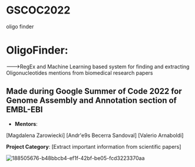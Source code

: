 # GSCOC2022
oligo finder
# OligoFinder: 
--->RegEx and Machine Learning based system for finding and extracting Oligonucleotides mentions from biomedical research papers

 ## Made during Google Summer of Code 2022 for Genome Assembly and Annotation section of EMBL-EBI
 - **Mentors**:
 
 [Magdalena Zarowiecki]
 [Andr\'e9s Becerra Sandoval]
 [Valerio Arnaboldi]
 
 **Project Category**:
 [Extract important information from scientific papers]
 
 ![188505676-b48bbcb4-ef1f-42bf-be05-fcd3223370aa](https://user-images.githubusercontent.com/99593529/211805515-e7cb4b94-045f-45cf-afa9-363ff636c077.jpg)

